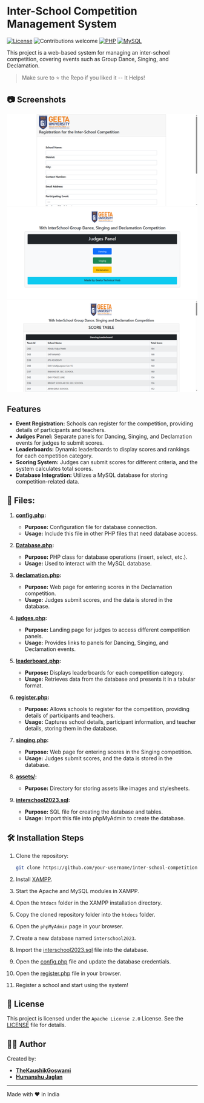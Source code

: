 # Inter-School Competition Management System

[![License](https://img.shields.io/badge/License-Apache%202.0-yellow.svg?style=flat-square)](LICENSE)
![Contributions welcome](https://img.shields.io/badge/Contributions-WELCOME-brightgreen.svg?style=flat-square)
[![PHP](https://img.shields.io/badge/PHP-7.4.3-blue.svg?style=flat-square)](https://www.php.net/releases/7_4_3.php)
[![MySQL](https://img.shields.io/badge/MySQL-8.0.19-red.svg?style=flat-square)](https://dev.mysql.com/doc/relnotes/mysql/8.0/en/news-8-0-19.html)

This project is a web-based system for managing an inter-school competition, covering events such as Group Dance, Singing, and Declamation.

> Make sure to ⭐ the Repo if you liked it -- It Helps!

## 📷 Screenshots

![Register](assets/images/screenshots/register.png)
![Judges](assets/images/screenshots/judges.png)
![Leaderboard](assets/images/screenshots/leaderboard.png)

## Features

- **Event Registration:** Schools can register for the competition, providing details of participants and teachers.
- **Judges Panel:** Separate panels for Dancing, Singing, and Declamation events for judges to submit scores.
- **Leaderboards:** Dynamic leaderboards to display scores and rankings for each competition category.
- **Scoring System:** Judges can submit scores for different criteria, and the system calculates total scores.
- **Database Integration:** Utilizes a MySQL database for storing competition-related data.

## 📂 Files:

1. **[config.php](config.php):**

   - **Purpose:** Configuration file for database connection.
   - **Usage:** Include this file in other PHP files that need database access.

2. **[Database.php](Database.php):**

   - **Purpose:** PHP class for database operations (insert, select, etc.).
   - **Usage:** Used to interact with the MySQL database.

3. **[declamation.php](declamation.php):**

   - **Purpose:** Web page for entering scores in the Declamation competition.
   - **Usage:** Judges submit scores, and the data is stored in the database.

4. **[judges.php](judges.php):**

   - **Purpose:** Landing page for judges to access different competition panels.
   - **Usage:** Provides links to panels for Dancing, Singing, and Declamation events.

5. **[leaderboard.php](leaderboard.php):**

   - **Purpose:** Displays leaderboards for each competition category.
   - **Usage:** Retrieves data from the database and presents it in a tabular format.

6. **[register.php](register.php):**

   - **Purpose:** Allows schools to register for the competition, providing details of participants and teachers.
   - **Usage:** Captures school details, participant information, and teacher details, storing them in the database.

7. **[singing.php](singing.php):**

   - **Purpose:** Web page for entering scores in the Singing competition.
   - **Usage:** Judges submit scores, and the data is stored in the database.

8. **[assets/](assets/):**

   - **Purpose:** Directory for storing assets like images and stylesheets.

9. **[interschool2023.sql](interschool2023.sql):**

   - **Purpose:** SQL file for creating the database and tables.
   - **Usage:** Import this file into phpMyAdmin to create the database.

## 🛠 Installation Steps

1. Clone the repository:

   ```bash
   git clone https://github.com/your-username/inter-school-competition.git
   ```

2. Install [XAMPP](https://www.apachefriends.org/index.html).

3. Start the Apache and MySQL modules in XAMPP.

4. Open the `htdocs` folder in the XAMPP installation directory.

5. Copy the cloned repository folder into the `htdocs` folder.

6. Open the `phpMyAdmin` page in your browser.

7. Create a new database named `interschool2023`.

8. Import the [interschool2023.sql](interschool2023.sql) file into the database.

9. Open the [config.php](config.php) file and update the database credentials.

10. Open the [register.php](register.php) file in your browser.

11. Register a school and start using the system!

## 📝 License

This project is licensed under the `Apache License 2.0` License. See the [LICENSE](LICENSE) file for details.

## 👨‍💻 Author

Created by:

- **[TheKaushikGoswami](https://github.com/thekaushikgoswami)**
- **[Humanshu Jaglan](https://github.com/humanshu001)**

<hr>

Made with ❤ in India


